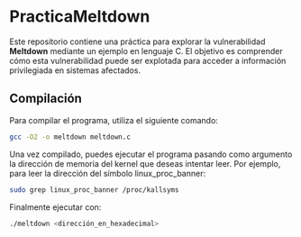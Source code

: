 # PracticaMeltdown

Este repositorio contiene una práctica para explorar la vulnerabilidad **Meltdown** mediante un ejemplo en lenguaje C. El objetivo es comprender cómo esta vulnerabilidad puede ser explotada para acceder a información privilegiada en sistemas afectados.

## Compilación

Para compilar el programa, utiliza el siguiente comando:

```bash
gcc -O2 -o meltdown meltdown.c

```

Una vez compilado, puedes ejecutar el programa pasando como argumento la dirección de memoria del kernel que deseas intentar leer. Por ejemplo, para leer la dirección del símbolo linux_proc_banner:

```bash
sudo grep linux_proc_banner /proc/kallsyms

```

Finalmente ejecutar con:

```bash
./meltdown <dirección_en_hexadecimal>


```
